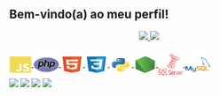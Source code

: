 ## Bem-vindo(a) ao meu perfil!
<div align="center">
  <a href="https://github.com/nateee02">
  <img height="140em" src="https://github-readme-stats.vercel.app/api?username=nateee02&show_icons=true&theme=radical&include_all_commits=true&count_private=true"/_>
  <img height="140em" src="https://github-readme-stats.vercel.app/api/top-langs/?username=nateee02&layout=compact&langs_count=7&theme=radical"/_>
</div>

<div style="display: inline_block"><br>
  <img align="center" alt="nath-js" height="30" width="40" src="https://raw.githubusercontent.com/devicons/devicon/master/icons/javascript/javascript-plain.svg">
  <img align="center" alt="nath-php" height="50" width="45"
src="https://github.com/devicons/devicon/blob/master/icons/php/php-original.svg">
  <img align="center" alt="nath-html" height="30" width="40" src="https://raw.githubusercontent.com/devicons/devicon/master/icons/html5/html5-original.svg">
  <img align="center" alt="nath-css" height="30" width="40" src="https://raw.githubusercontent.com/devicons/devicon/master/icons/css3/css3-original.svg">
  <img align="center" alt="nath-python" height="30" width="40" src="https://raw.githubusercontent.com/devicons/devicon/master/icons/python/python-original.svg"> 
  <img align="center" alt="nath-nodejs" height="30" width="40"
src="https://github.com/devicons/devicon/blob/master/icons/nodejs/nodejs-original.svg">
  <img align="center" alt="nath-sqlserver" height="50" width="45"
src="https://github.com/devicons/devicon/blob/master/icons/microsoftsqlserver/microsoftsqlserver-plain-wordmark.svg">
  <img align="center" alt="nath-mysql" height="50" width="45"
src="https://github.com/devicons/devicon/blob/master/icons/mysql/mysql-original-wordmark.svg">

</div>

<div> 
  <a href="https://www.instagram.com/nateee.ncl/" target="_blank"><img src="https://img.shields.io/badge/-Instagram-%23E4405F?style=for-the-badge&logo=instagram&logoColor=white" target="_blank"></a>
 <a href="https://discord.com/channels/@nateee_02" target="_blank"><img src="https://img.shields.io/badge/Discord-7289DA?style=for-the-badge&logo=discord&logoColor=white" target="_blank"></a> 
  <a href = "mailto:nathchesim02@gmail.com"><img src="https://img.shields.io/badge/-Gmail-%23333?style=for-the-badge&logo=gmail&logoColor=white" target="_blank"></a>
  <a href="https://www.linkedin.com/in/nathalia-chesim" target="_blank"><img src="https://img.shields.io/badge/-LinkedIn-%230077B5?style=for-the-badge&logo=linkedin&logoColor=white" target="_blank"></a> 
